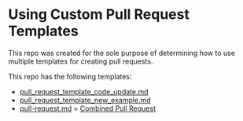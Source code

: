 # Using Custom Pull Request Templates

This repo was created for the sole purpose of determining how to use multiple
templates for creating pull requests.

This repo has the following templates:

- [pull_request_template_code_update.md](./.github/PULL_REQUEST_TEMPLATE/pull_request_template_code_update.md)
- [pull_request_template_new_example.md](./.github/PULL_REQUEST_TEMPLATE/pull_request_template_new_example.md)
- [pull-request.md](./.github/PULL_REQUEST_TEMPLATE/pull_request.md)
= [Combined Pull Request](./.github/PULL_REQUEST_TEMPLATE/pull_request_template.md)
